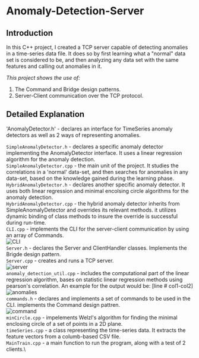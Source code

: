 # Anomaly-Detection-Server
## Introduction
In this C++ project, I created a TCP server capable of detecting anomalies in a time-series data file.
It does so by first learning what a "normal" data set is considered to be, and then analyzing any data set with the same features and calling out anomalies in it.

*This project shows the use of:*
1) The Command and Bridge design patterns.
2) Server-Client communication over the TCP protocol.

## Detailed Explanation
'AnomalyDetector.h' - declares an interface for TimeSeries anomaly detectors as well as 2 ways of representing anomalies.

`SimpleAnomalyDetector.h` - declares a specific anomaly detector implementing the AnomalyDetector interface. It uses a linear regression algorithm for the anomaly detection.\
`SimpleAnomalyDetector.cpp` - the main unit of the project. It studies the correlations in a 'normal' data-set, and then searches for anomalies in any data-set, based on the knowledge gained during the learning phase.\
`HybridAnomalyDetector.h` - declares another specific anomaly detector. It uses both linear regression and minimal encolsing circle algorithms for the anomaly detection.\
`HybridAnomalyDetector.cpp` - the hybrid anomaly detector inherits from SimpleAnomalyDetector and overrides its relevant methods. it utilizes dynamic binding of class methods to insure the override is successful during run-time.\
`CLI.cpp` - implements the CLI for the server-client communication by using an array of Commands.\
![CLI](https://user-images.githubusercontent.com/52681699/142176377-577f62e5-8efb-4ea3-92c0-c854976738af.png)\
`Server.h` - declares the Server and ClientHandler classes. Implements the Brigde design pattern.\
`Server.cpp` - creates and runs a TCP server.\
![server](https://user-images.githubusercontent.com/52681699/142176614-fe1a6eb9-519f-4e28-a990-d747cbb283c4.png)\
`anomaly_detection_util.cpp` - includes the computational part of the linear regression algorithm, bases on statistic linear regression methods using pearson's correlation. An example for the output would be: [line #    col1-col2]\
![anomalies](https://user-images.githubusercontent.com/52681699/142176487-e32da119-9a8b-41f7-b8f5-150f6bd6cb6c.png)\
`commands.h` - declares and implements a set of commands to be used in the CLI. implements the Command design pattren.\
![command](https://user-images.githubusercontent.com/52681699/142176427-0867a032-40d7-4a66-86bb-a7d882457a81.png)\
`minCircle.cpp` - impelements Welzl's algorithm for finding the minimal enclosing circle of a set of points in a 2D plane.\
`timeSeries.cpp` - a class representing the time-series data. It extracts the feature vectors from a columb-based CSV file.\
`MainTrain.cpp` - a main function to run the program, along with a test of 2 clients.\
